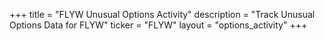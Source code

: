+++
title = "FLYW Unusual Options Activity"
description = "Track Unusual Options Data for FLYW"
ticker = "FLYW"
layout = "options_activity"
+++

